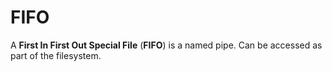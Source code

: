 # FIFO

A **First In First Out Special File** (**FIFO**) is a named pipe. Can be
accessed as part of the filesystem.
